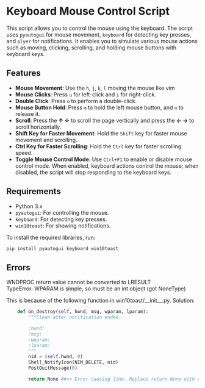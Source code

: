 # Keyboard Mouse Control Script

This script allows you to control the mouse using the keyboard. The script uses `pyautogui` for mouse movement, `keyboard` for detecting key presses, and `plyer` for notifications. It enables you to simulate various mouse actions such as moving, clicking, scrolling, and holding mouse buttons with keyboard keys.

## Features

- **Mouse Movement**: Use the `h`, `j`, `k`, `l` moving the mouse like vim
- **Mouse Clicks**: Press `u` for left-click and `i` for right-click.
- **Double Click**: Press `o` to perform a double-click.
- **Mouse Button Hold**: Press `m` to hold the left mouse button, and `n` to release it.
- **Scroll**: Press the **↑ ↓** to scroll the page vertically and press the **← →** to scroll horizontally.
- **Shift Key for Faster Movement**: Hold the `Shift` key for faster mouse movement and scrolling.
- **Ctrl Key for Faster Scrolling**: Hold the `Ctrl` key for faster scrolling speed.
- **Toggle Mouse Control Mode**: Use `Ctrl+F1` to enable or disable mouse control mode. When enabled, keyboard actions control the mouse; when disabled, the script will stop responding to the keyboard keys.

## Requirements

- Python 3.x
- `pyautogui`: For controlling the mouse.
- `keyboard`: For detecting key presses.
- `win10toast`: For showing notifications.

To install the required libraries, run:

```bash
pip install pyautogui keyboard win10toast
```

## Errors

WNDPROC return value cannot be converted to LRESULT  
TypeError: WPARAM is simple, so must be an int object (got NoneType)

This is because of the following function in win10toast/\_\_init\_\_.py. Solution:

```python
    def on_destroy(self, hwnd, msg, wparam, lparam):
        """Clean after notification ended.

        :hwnd:
        :msg:
        :wparam:
        :lparam:
        """
        nid = (self.hwnd, 0)
        Shell_NotifyIcon(NIM_DELETE, nid)
        PostQuitMessage(0)

        return None ##<< Error causing line. Replace return None with return 0
```
